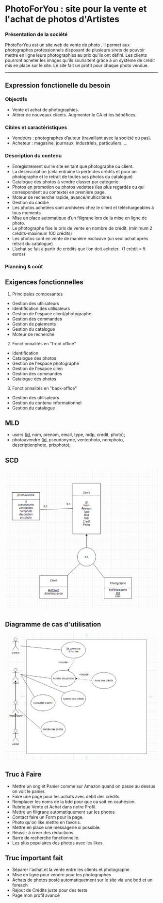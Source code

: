# PhotoForYou : site pour la vente et l'achat de photos d'Artistes

### Présentation de la société

PhotoForYou est un site web de vente de photo . Il permet aux photographes professionnels disposant de plusieurs sirets de pouvoir mettre en ligne leurs photographies au prix qu'ils ont défini. Les clients pourront acheter les images qu'ils souhaitent grâce à un système de crédit mis en place sur le site. Le site fait un profit pour chaque photo vendue.

---

## Expression fonctionelle du besoin

### Objectifs
+ Vente et achat de photographies.
+ Attirer de nouveaux clients. Augmenter le CA et les bénéfices. 

### Cibles et caractéristiques
+ Vendeurs : photographes d’auteur (travaillant avec la société ou pas).
+ Acheteur : magasine, journaux, industriels, particuliers, ...

### Description du contenu

- Enregistrement sur le site en tant que photographe ou client.
- La désinscription (cela entraine la perte des crédits et pour un photographe et le retrait de toutes ses photos du catalogue)
- Catalogue des photos à vendre classer par catégorie.
- Photos en promotion ou photos vedettes (les plus regardés ou qui correspondent au contexte) en première page.
- Moteur de recherche rapide, avancé/multicritères
- Gestion du caddie
- Les photos achetées sont archivées chez le client et téléchargeables à tous moments
- Mise en place automatique d’un filigrane lors de la mise en ligne de photo.
- Le photographe fixe le prix de vente en nombre de crédit. (minimum 2 crédits-maximum 100 crédits)
- Les photos sont en vente de manière exclusive (un seul achat après retrait du catalogue)
- L’achat se fait à partir de crédits que l’on doit acheter.  (1 crédit = 5 euros)

### Planning & coût

## Exigences fonctionnelles

1. Principales composantes
- Gestion des utilisateurs
- Identification des utilisateurs
- Gestion de l'espace client/photographe
- Gestion des commandes
- Gestion de paiements
- Gestion du catalogue
- Moteur de recherche

2. Fonctionnalités en "front office"
- Identification
- Catalogue des photos
- Gestion de l'espace photographe
- Gestion de l'esapce clien
- Gestion des commandes
- Catalogue des photos

3. Fonctionnalités en "back-office"
- Gestion des utilisateurs
- Gestion du contenu informationnel
- Gestion du catalogue

## MLD
- users (<ins>id</ins>, nom, prenom, email, type, mdp, credit, photo);
- photoavendre (<ins>id</ins>, pseudonyme, ventephoto, nomphoto, descriptionphoto, prixphoto);

## SCD

![SCD](SCD.png)

## Diagramme de cas d'utilisation

![SCD](CasUtilisation.png)

## Truc à Faire

- Mettre un onglet Panier comme sur Amazon quand on passe au dessus on voit le panier.
- Faire une page pour les achats avec débit des crédits.
- Remplacer les noms de la bdd pour que ca soit en cauhésion.
- Rubrique Vente et Achat dans notre Profil.
- Mettre un filigrane automatiquement sur les photos
- Contact faire un Form pour la page.
- Photo qu'on like mettre en favoris.
- Mettre en place une messagerie si possible.
- Réussir à creer des réductions
- Barre de recherche fonctionnelle.
- Les plus populaires des photos avec les likes.

## Truc important fait

- Séparer l'achat et la vente entre les clients et photographe
- Mise en ligne pour vendre pour les photographes
- Achats de photos posté automatiquement sur le site via une bdd et un foreach
- Rajout de Crédits juste pour des tests
- Page mon profil avancé
